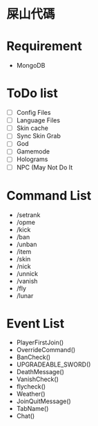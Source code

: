 # 屎山代碼

# Requirement
- MongoDB

# ToDo list
- [ ] Config Files
- [ ] Language Files
- [ ] Skin cache
- [ ] Sync Skin Grab
- [ ] God
- [ ] Gamemode
- [ ] Holograms
- [ ] NPC (May Not Do It

# Command List
- /setrank
- /opme
- /kick
- /ban
- /unban
- /item
- /skin
- /nick
- /unnick
- /vanish
- /fly
- /lunar

# Event List
- PlayerFirstJoin()
- OverrideCommand()
- BanCheck()
- UPGRADEABLE_SWORD()
- DeathMessage()
- VanishCheck()
- flycheck()
- Weather()
- JoinQuitMessage()
- TabName()
- Chat()
